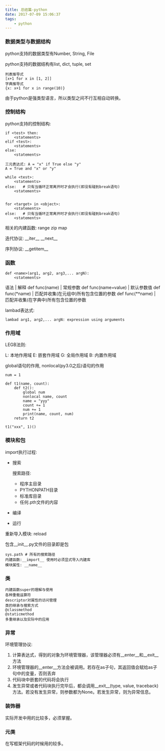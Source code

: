 ```yaml
---
title: 总结篇-python
date: 2017-07-09 15:06:37
tags:
    - python
---
```


### 数据类型与数据结构

python支持的数据类型有Number, String, File

python支持的数据结构有list, dict, tuple, set

```
列表推导式
[x+1 for x in [1, 2]]
字典推导式
{x: x+1 for x in range(10)}
```

由于python是强类型语言，所以类型之间不行互相自动转换。

### 控制结构

python支持的控制结构: 

```
if <test> then:
    <statements>
elif <test>:
    <statements>
else:
    <statements>
    
三元表达式: A = "x" if True else "y"
A = True and "x" or "y"

while <test>:
    <statements>
else:   # 只有当循环正常离开时才会执行(即没有碰到break语句)
    <statements>    
    
    
for <target> in <object>:
    <statements>
else:   # 只有当循环正常离开时才会执行(即没有碰到break语句)
    <statements>
```

相关的内建函数: range zip map

迭代协议: \_\_iter\_\_ \_\_next\_\_

序列协议: \_\_getitem\_\_

### 函数

```
def <name>(arg1, arg2, arg3,... argN):
    <statements>
```

语法 | 解释
def func(name) | 常规参数 
def func(name=value) | 默认参数值
def func(\*name) | 匹配并收集(在元组中)所有包含位置的参数
def func(\*\*name) | 匹配并收集(在字典中)所有包含位置的参数

lambad表达式:

```
lambad arg1, arg2,... argN: expression using arguments
```


### 作用域

LEGB法则:

L: 本地作用域
E: 嵌套作用域
G: 全局作用域
B: 内置作用域

global语句的作用, nonlocal(py3.0之后)语句的作用

```
num = 1

def t1(name, count):
    def t2():
        global num
        nonlocal name, count
        name = "yyy"
        count += 1
        num += 1
        print(name, count, num)
    return t2

t1("xxx", 1)()
```

### 模块和包

import执行过程:

* 搜索

    搜索路径:
    
    * 程序主目录
    * PYTHONPATH目录
    * 标准库目录
    * 任何.pth文件的内容
* 编译
* 运行

重新导入模块: reload

包含\_\_init\_\_.py文件的目录即是包


```
sys.path # 所有的搜索路径
内建函数:__import__ 使用时必须显式导入内建库
模块属性: __name__
```
### 类

```
内建函数super的理解与使用
各种重载运算符
descriptor对属性的访问管理
类的继承与搜索方式
@classmethod
@staticmethod
多重继承以及实际中的应用
```

### 异常

环境管理协议:

1. 计算表达式，得到的对象为环境管理器，该管理器必须有\_\_enter\_\_和\_\_exit\_\_方法
2. 环境管理器的\_\_enter\_\_方法会被调用。若存在as子句，其返回值会赋给as子句中的变量，否则丢弃
3. 代码块中嵌套的代码将会执行
4. 发生异常或者代码块执行完毕后，都会调用\_\_exit\_\_(type, value, traceback)方法。若没有发生异常，则参数都为None。若发生异常，则为异常信息。

### 装饰器

实际开发中用的比较多，必须掌握。
### 元类

在写框架代码的时候用的较多。